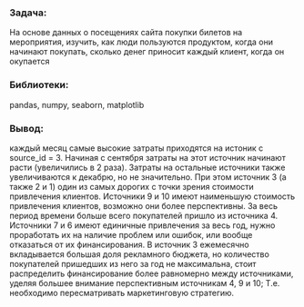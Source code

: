 ### Задача:
На основе данных о посещениях сайта покупки билетов на мероприятия, изучить, как люди пользуются продуктом, когда они начинают покупать, сколько денег приносит каждый клиент, когда он окупается

### Библиотеки:
pandas, numpy, seaborn, matplotlib

### Вывод:
каждый месяц самые высокие затраты приходятся на истоник с source_id = 3. Начиная с сентября затраты на этот источник начинают расти (увеличились в 2 раза). Затраты на остальные источники также увеличиваются к декабрю, но не значительно. При этом источник 3 (а также 2 и 1) один из самых дорогих с точки зрения стоимости привлечения клиентов. Источники 9 и 10 имеют наименьшую стоимость привлечения клиентов, возможно они более перспективны. За весь период времени больше всего покупателей пришло из источника 4. Источники 7 и 6 имеют единичные привлечения за весь год, нужно проработать их на наличие проблем или ошибок, или вообще отказаться от их финансирования. В источник 3 ежемесячно вкладывается большая доля рекламного бюджета, но количество покупателей пришедших из него за год не максимальна, стоит распределить финансирование более равномерно между источниками, уделяя большее внимание перспективным источникам 4, 9 и 10;
Т.е. необходимо пересматривать маркетинговую стратегию. 
